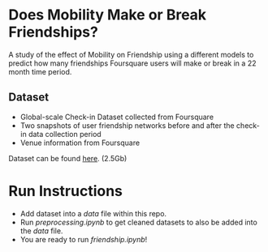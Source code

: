 # Does Mobility Make or Break Friendships?

A study of the effect of Mobility on Friendship using a different models to predict how many friendships Foursquare users will make or break in a 22 month time period.

## Dataset
* Global-scale Check-in Dataset collected from Foursquare<br>
* Two snapshots of user friendship networks before and after the check-in data collection period<br>
* Venue information from Foursquare<br>

Dataset can be found <a href=https://drive.google.com/file/d/1PNk3zY8NjLcDiAbzjABzY5FiPAFHq6T8/view>here</a>. (2.5Gb)

# Run Instructions
* Add dataset into a *data* file within this repo.
* Run *preprocessing.ipynb* to get cleaned datasets to also be added into the *data* file.
* You are ready to run *friendship.ipynb*!
